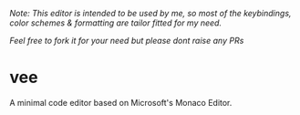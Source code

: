*Note: This editor is intended to be used by me, so most of the keybindings, color schemes & formatting are tailor fitted for my need.*

*Feel free to fork it for your need but please dont raise any PRs*

# vee
A minimal code editor based on Microsoft's Monaco Editor.

